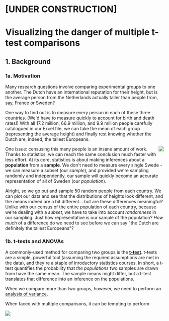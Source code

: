 # [UNDER CONSTRUCTION]
# Visualizing the danger of multiple t-test comparisons
## 1. Background
### 1a. Motivation
Many research questions involve comparing experimental groups to one another. The Dutch have an international reputation for their height, but is the average person from the Netherlands actually taller than people from, say, France or Sweden? 

One way to find out is to measure every person in each of these three countries. (We'd have to measure quickly to account for birth and death rates!) With all 17.2 million, 66.9 million, and 9.9 million people carefully catalogued in our Excel file, we can take the mean of each group (representing the average height) and finally rest knowing whether the Dutch are, indeed, the tallest Europeans.

<img align="right" src="https://i.imgur.com/EhxWWgs.png"> One issue: censusing this many people is an insane amount of work. Thanks to statistics, we can reach the same conclusion much faster with less effort. At its core, statistics is about making inferences about a **population** from a **sample**. We don't need to measure every single Swede - we can measure a subset (our *sample*), and provided we're sampling randomly and independently, our sample will quickly become an accurate representation of all of Sweden (our *population*). 

Alright, so we go out and sample 50 random people from each country. We can plot our data and see that the distributions of heights look different, and the means indeed are a bit different... but are these differences meaningful? Unlike with our census of the entire population of each country, because we're dealing with a *subset*, we have to take into account *randomness* in our sampling. Just how representative is our sample of the population? *How much* of a difference do we need to see before we can say "the Dutch are definitely the tallest Europeans"?

### 1b. t-tests and ANOVAs
A commonly-used method for comparing two groups is the **[t-test](https://en.wikipedia.org/wiki/Student%27s_t-test)**. t-tests are a simple, powerful tool (assuming the required assumptions are met in the data), and they're a staple of inroductory statistics courses. In short, a t-test quantifies the probability that *the populations* two samples are drawn from have the same mean. The sample means might differ, but a t-test translates that difference into an inference on the populations.

When we compare more than two groups, however, we need to perform an [analysis of variance](https://en.wikipedia.org/wiki/Analysis_of_variance). 

When faced with multiple comparisons, it can be tempting to perform 



![](https://i.imgur.com/9lFNSD5.png)





